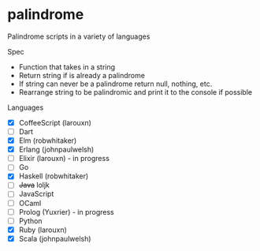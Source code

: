 # palindrome
Palindrome scripts in a variety of languages

Spec
- Function that takes in a string
- Return string if is already a palindrome
- If string can never be a palindrome return null, nothing, etc.
- Rearrange string to be palindromic and print it to the console if possible

Languages
- [x] CoffeeScript (larouxn)
- [ ] Dart
- [x] Elm (robwhitaker)
- [x] Erlang (johnpaulwelsh)
- [ ] Elixir (larouxn) - in progress
- [ ] Go
- [x] Haskell (robwhitaker)
- [ ] ~~Java~~ loljk
- [ ] JavaScript
- [ ] OCaml
- [ ] Prolog (Yuxrier) - in progress
- [ ] Python
- [x] Ruby (larouxn)
- [x] Scala (johnpaulwelsh)

